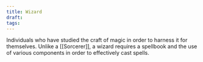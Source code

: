 ```yaml
---
title: Wizard
draft: 
tags:
---
```

Individuals who have studied the craft of magic in order to harness it for themselves. Unlike a [[Sorcerer]], a wizard requires a spellbook and the use of various components in order to effectively cast spells. 